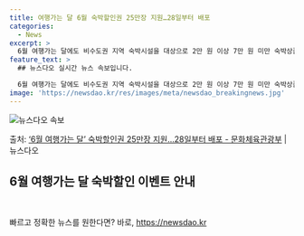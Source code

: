 ```yaml
---
title: 여행가는 달 6월 숙박할인권 25만장 지원…28일부터 배포
categories:
  - News
excerpt: >
  6월 여행가는 달에도 비수도권 지역 숙박시설을 대상으로 2만 원 이상 7만 원 미만 숙박상품을 예약하면 2만…
feature_text: >
  ## 뉴스다오 실시간 뉴스 속보입니다.

  6월 여행가는 달에도 비수도권 지역 숙박시설을 대상으로 2만 원 이상 7만 원 미만 숙박상품을 예약하면 2만…
image: 'https://newsdao.kr/res/images/meta/newsdao_breakingnews.jpg'
---
```


![뉴스다오 속보](https://newsdao.kr/res/images/meta/newsdao_breakingnews.jpg)

<p>출처: <a href="https://newsdao.kr/3856" rel="dofollow">‘6월 여행가는 달’ 숙박할인권 25만장 지원…28일부터 배포 - 문화체육관광부</a> | 뉴스다오</p>

<h2 data-ke-size="size26">6월 여행가는 달 숙박할인 이벤트 안내</h2>
​​​​​​​​​​​​​​​​​​​​​​​​​​​​​​​​​​​​​​​​​​​​​​​​​​​​​​​​​​​​​​​​​​​​​​​​​​​​​​​​​​​​​​​​​​​​​​​​​​​​​​​​​​​​​​​​​​​​​​​​​​​​​​​​​​​​​​​​​​​​​​​​​​​​​​​​​​​​​​​​​​​​​​​​​​​​​​​​​​​​​​​​​​​​​​​​​​​​​​​​ 

빠르고 정확한 뉴스를 원한다면? 바로, <a href="https://newsdao.kr" rel="dofollow">https://newsdao.kr</a>


